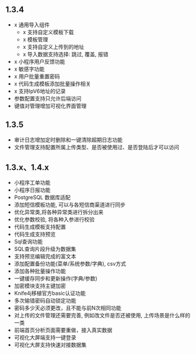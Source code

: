 ## 1.3.4
- x 通用导入组件
  - x 支持自定义模板下载
  - x 模板管理
  - x 支持自定义上传到的地址
  - x 导入数据支持选择: 跳过, 覆盖, 报错
- x 小程序用户反馈功能
- x 敏感字功能
- x 用户批量重置密码
- x 代码生成模板添加批量操作相关
- x 支持IpV6地址的记录
- 参数配置支持只允许后端访问
- 键值对管理增加可视化界面管理
## 1.3.5
- 审计日志增加定时删除和一键清除超期日志功能
- 文件管理支持配置所属上传类型、是否被使用过、是否登陆后才可以访问
## 1.3.x、1.4.x 
- 小程序工单功能
- 小程序日报功能
- PostgreSQL 数据库适配
- 添加短信模板功能, 可以与各短信商渠道进行同步
- 优化异常类,将各种异常类进行拆分出来
- 优化参数校验, 将各种入参进行校验
- 代码生成模板支持配置
- 代码生成支持预览
- Sql查询功能
- SQL查询片段升级为数据集
- 支持预览编辑完成的富文本
- 添加配置备份功能(菜单/系统参数/字典), csv方式
- 添加各种批量操作功能
- 一键缓存同步和更新操作(字典/参数)
- 加密模块支持主键加密
- Knife4j移植官方basic认证功能
- 多次输错密码自动锁定功能
- 密码多少天必须更改，且不能与前N次相同功能
- 对上传的文件管理还需要完善, 例如改文件是否还被使用, 上传场景是什么样的一类
- 前端首页分析页面需要重做，接入真实数据
- 可视化大屏端支持一键登录
- 可视化大屏支持快速对接数据集
